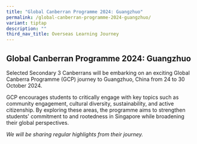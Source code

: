 ```yaml
---
title: "Global Canberran Programme 2024: Guangzhuo"
permalink: /global-canberran-programme-2024-guangzhuo/
variant: tiptap
description: ""
third_nav_title: Overseas Learning Journey
---
```

<h2>Global Canberran Programme 2024: Guangzhuo</h2>
<p>Selected Secondary 3 Canberrans will be embarking on an exciting Global
Canberra Programme (GCP) journey to Guangzhuo, China from 24 to 30 October
2024.</p>
<p></p>
<p>GCP encourages students to critically engage with key topics such as community
engagement, cultural diversity, sustainability, and active citizenship.
By exploring these areas, the programme aims to strengthen students' commitment
to and rootedness in Singapore while broadening their global perspectives.</p>
<p></p>
<p><em>We will be sharing regular highlights from their journey.</em>
</p>
<p></p>